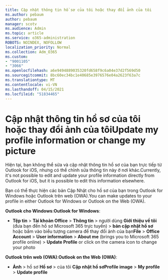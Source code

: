 ```yaml
---
title: Cập nhật thông tin hồ sơ của tôi hoặc thay đổi ảnh của tôi
ms.author: pebaum
author: pebaum
manager: scotv
ms.audience: Admin
ms.topic: article
ms.service: o365-administration
ROBOTS: NOINDEX, NOFOLLOW
localization_priority: Normal
ms.collection: Adm_O365
ms.custom:
- "9001105"
- "3066"
ms.openlocfilehash: a6e9494889035320fd658f9c6a04e37d2f569d50
ms.sourcegitcommit: 8bc60ec34bc1e40685e3976576e04a2623f63a7c
ms.translationtype: MT
ms.contentlocale: vi-VN
ms.lasthandoff: 04/15/2021
ms.locfileid: "51834465"
---
```

# <a name="update-my-profile-information-or-change-my-picture"></a><span data-ttu-id="0ae85-102">Cập nhật thông tin hồ sơ của tôi hoặc thay đổi ảnh của tôi</span><span class="sxs-lookup"><span data-stu-id="0ae85-102">Update my profile information or change my picture</span></span>

<span data-ttu-id="0ae85-103">Hiện tại, bạn không thể sửa và cập nhật thông tin hồ sơ của bạn trực tiếp từ Outlook for iOS, nhưng có thể chỉnh sửa thông tin này ở nơi khác.</span><span class="sxs-lookup"><span data-stu-id="0ae85-103">Currently, it's not possible to edit and update your profile information directly from Outlook for iOS, but it is possible to edit this information elsewhere.</span></span> 

<span data-ttu-id="0ae85-104">Bạn có thể thực hiện các bản Cập Nhật cho hồ sơ của bạn trong Outlook for Windows hoặc Outlook trên web (OWA).</span><span class="sxs-lookup"><span data-stu-id="0ae85-104">You can make updates to your profile in either Outlook for Windows or Outlook on the Web (OWA).</span></span> 

<span data-ttu-id="0ae85-105">**Outlook cho Windows**:</span><span class="sxs-lookup"><span data-stu-id="0ae85-105">**Outlook for Windows**:</span></span> 

- <span data-ttu-id="0ae85-106">**Tệp tin**  >  **Tài khoản Office**  >  **Thông tin**  >  người dùng **Giới thiệu về tôi** (đưa bạn đến hồ sơ Microsoft 365 trực tuyến) > **bản cập nhật hồ sơ** hoặc bấm vào biểu tượng camera để thay đổi ảnh của bạn</span><span class="sxs-lookup"><span data-stu-id="0ae85-106">**File** > **Office Account** > **User information** > **About me** (brings you to Microsoft 365 profile online) > **Update Profile** or click on the camera icon to change your photo</span></span>  
  
<span data-ttu-id="0ae85-107">**Outlook trên web (OWA)**:</span><span class="sxs-lookup"><span data-stu-id="0ae85-107">**Outlook on the Web (OWA)**:</span></span> 

- <span data-ttu-id="0ae85-108">**Ảnh**  >  hồ sơ **Hồ sơ**  >  của tôi **Cập nhật hồ sơ**</span><span class="sxs-lookup"><span data-stu-id="0ae85-108">**Profile image** > **My profile** > **Update profile**</span></span>
